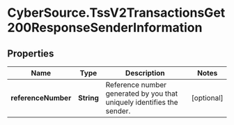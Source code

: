 # CyberSource.TssV2TransactionsGet200ResponseSenderInformation

## Properties
Name | Type | Description | Notes
------------ | ------------- | ------------- | -------------
**referenceNumber** | **String** | Reference number generated by you that uniquely identifies the sender. | [optional] 


